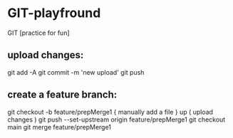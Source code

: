 # GIT-playfround

GIT [practice for fun]

## upload changes:
git add -A
git commit -m 'new upload'
git push

## create a feature branch:
git checkout -b feature/prepMerge1
{ manually add a file }
up ( upload changes )
git push --set-upstream origin feature/prepMerge1
git checkout main
git merge feature/prepMerge1

